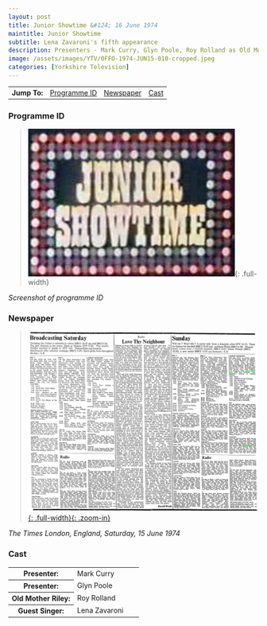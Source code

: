 ```yaml
---
layout: post
title: Junior Showtime &#124; 16 June 1974
maintitle: Junior Showtime
subtitle: Lena Zavaroni's fifth appearance
description: Presenters - Mark Curry, Glyn Poole, Roy Rolland as Old Mother Riley, Lena Zavaroni.
image: /assets/images/YTV/0FFO-1974-JUN15-010-cropped.jpeg
categories: [Yorkshire Television]
---
```


<table>
<tr align="center">
<th>Jump To:</th>
<td><a href="#programme-id">Programme ID</a></td>
<td><a href="#newspaper">Newspaper</a></td>
<td><a href="#cast">Cast</a></td>
</tr>
</table>

### Programme ID
> ![Screenshot of programme ID](/assets/images/YTV/1974-junior-showtime.jpg){: .full-width}

<cite>Screenshot of programme ID</cite>

### Newspaper
> [![](/assets/images/newspapers/0FFO-1974-JUN15-010.jpeg){: .full-width}{: .zoom-in}](/assets/images/newspapers/0FFO-1974-JUN15-010.jpeg)

<cite>The Times London, England, Saturday, 15 June 1974</cite>

### Cast
<table>
<tr><th style="width:50%;">Presenter:</th><td style="width:50%;">Mark Curry</td></tr>
<tr><th>Presenter:</th><td>Glyn Poole</td></tr>
<tr><th>Old Mother Riley:</th><td>Roy Rolland</td></tr>
<tr><th>Guest Singer:</th><td>Lena Zavaroni</td></tr>
</table>

